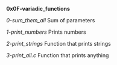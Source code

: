 **0x0F-variadic_functions**

*0-sum_them_all*
Sum of parameters

*1-print_numbers*
Prints numbers

*2-print_strings*
Function that prints strings

*3-print_all.c*
Function that prints anything